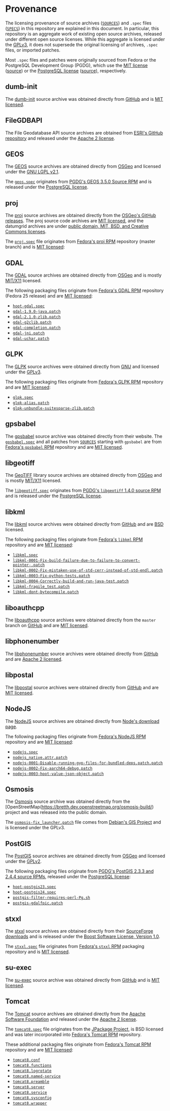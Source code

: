 # Provenance

The licensing provenance of source archives
([`SOURCES`](../SOURCES)) and `.spec` files ([`SPECS`](../SPECS)) in this
repository are explained in this document.  In particular, this repository
is an aggregate work of existing open source archives, released
under different open source licenses.  While this aggregate is licensed under the
[GPLv3](../LICENSE), it does not supersede the original licensing of
archives, `.spec` files, or imported patches.

Most `.spec` files and patches
were originally sourced from Fedora or the PostgreSQL Development Group (PGDG),
which use the [MIT license](./licenses/Fedora-LICENSE)
([source](https://fedoraproject.org/wiki/Legal:Licenses/LicenseAgreement))
or the
[PostgreSQL license](./licenses/PostgreSQL-LICENSE)
([source](http://apt.postgresql.org/pub/README)), respectively.

## dumb-init

The [dumb-init](https://github.com/Yelp/dumb-init) source archive was obtained
directly from [GitHub](https://github.com/Yelp/dumb-init/releases) and
is [MIT licensed](https://github.com/Yelp/dumb-init/blob/master/LICENSE).

## FileGDBAPI

The File Geodatabase API source archives are obtained from
[ESRI's GitHub repository](https://github.com/Esri/file-geodatabase-api/tree/master/FileGDB_API_1.5.1)
and released under the [Apache 2 license](http://www.apache.org/licenses/LICENSE-2.0).

## GEOS

The [GEOS](https://trac.osgeo.org/geos) source archives are obtained
directly from [OSGeo](https://download.osgeo.org/geos/) and licensed under the
[GNU LGPL v2.1](http://www.gnu.org/licenses/old-licenses/lgpl-2.1.html).

The [`geos.spec`](../SPECS/geos.spec) originates from
[PGDG's GEOS 3.5.0 Source RPM](https://download.postgresql.org/pub/repos/yum/srpms/9.5/redhat/rhel-7-x86_64/)
and is released under the [PostgreSQL license](./licenses/PostgreSQL-LICENSE).

## proj

The [proj](https://github.com/OSGeo/proj.4/releases) source archives are obtained
directly from the [OSGeo's GitHub releases](https://github.com/OSGeo/proj.4/releases).
The proj source code archives are [MIT licensed](https://github.com/OSGeo/proj.4/blob/master/COPYING),
and the datumgrid archives are under
[public domain, MIT, BSD, and Creative Commons licenses](https://github.com/OSGeo/proj-datumgrid/blob/master/README.DATUMGRID).

The [`proj.spec`](../SPECS/proj.spec) file originates from
[Fedora's proj RPM](https://src.fedoraproject.org/rpms/proj/tree/master)
repository (master branch) and is [MIT licensed](./licenses/Fedora-LICENSE):

## GDAL

The [GDAL](https://trac.osgeo.org/gdal) source archives are obtained
directly from [OSGeo](https://download.osgeo.org/gdal/) and is mostly
[MIT/X11](https://trac.osgeo.org/gdal/wiki/FAQGeneral#WhatexactlywasthelicensetermsforGDAL)
licensed.

The following packaging files originate from
[Fedora's GDAL RPM](https://src.fedoraproject.org/rpms/gdal/tree/f25)
repository (Fedora 25 release) and are [MIT licensed](./licenses/Fedora-LICENSE):

* [`hoot-gdal.spec`](../SPECS/hoot-gdal.spec)
* [`gdal-1.9.0-java.patch`](../SOURCES/gdal-1.9.0-java.patch)
* [`gdal-2.1.0-zlib.patch`](../SOURCES/gdal-2.1.0-zlib.patch)
* [`gdal-g2clib.patch`](../SOURCES/gdal-g2clib.patch)
* [`gdal-completion.patch`](../SOURCES/gdal-completion.patch)
* [`gdal-jni.patch`](../SOURCES/gdal-jni.patch)
* [`gdal-uchar.patch`](../SOURCES/gdal-uchar.patch)

## GLPK

The [GLPK](https://www.gnu.org/software/glpk/glpk.html) source archives were
obtained directly from [GNU](https://ftp.gnu.org/gnu/glpk/) and licensed under
the [GPLv3](https://www.gnu.org/licenses/gpl.html).

The following packaging files originate from
[Fedora's GLPK RPM](https://src.fedoraproject.org/cgit/rpms/glpk.git)
repository and are [MIT licensed](./licenses/Fedora-LICENSE):

* [`glpk.spec`](../SPECS/glpk.spec)
* [`glpk-alias.patch`](../SOURCES/glpk-alias.patch)
* [`glpk-unbundle-suitesparse-zlib.patch`](../SOURCES/glpk-unbundle-suitesparse-zlib.patch)

## gpsbabel

The [gpsbabel](https://www.gpsbabel.org/) source archive was obtained directly
from their website.  The [`gpsbabel.spec`](../SPECS/gpsbabel.spec) and all
patches from [`SOURCES`](../SOURCES) starting with `gpsbabel` are from
[Fedora's `gpsbabel` RPM](https://src.fedoraproject.org/rpms/gpsbabel/tree/master)
repository and are [MIT licensed](./licenses/Fedora-LICENSE).

## libgeotiff

The [GeoTIFF](https://trac.osgeo.org/geotiff/) library source archives are
obtained directly from [OSGeo](https://download.osgeo.org/geotiff/) and is
mostly [MIT/X11](https://trac.osgeo.org/geotiff/browser/trunk/libgeotiff/LICENSE)
licensed.

The [`libgeotiff.spec`](../SPECS/libgeotiff.spec) originates from
[PGDG's `libgeotiff` 1.4.0 source RPM](https://download.postgresql.org/pub/repos/yum/srpms/9.5/redhat/rhel-7-x86_64/)
and is released under the [PostgreSQL license](./licenses/PostgreSQL-LICENSE).

## libkml

The [libkml](https://github.com/libkml/libkml) source archives were obtained
directly from [GitHub](https://github.com/libkml/libkml/releases) and are
[BSD](https://github.com/libkml/libkml/blob/master/LICENSE) licensed.

The following packaging files originate from
[Fedora's `libkml` RPM](https://src.fedoraproject.org/cgit/rpms/libkml.git)
repository and are [MIT licensed](./licenses/Fedora-LICENSE):

* [`libkml.spec`](../SPECS/libkml.spec)
* [`libkml-0001-Fix-build-failure-due-to-failure-to-convert-pointer-.patch`](../SOURCES/libkml-0001-Fix-build-failure-due-to-failure-to-convert-pointer-.patch)
* [`libkml-0002-Fix-mistaken-use-of-std-cerr-instead-of-std-endl.patch`](../SOURCES/libkml-0002-Fix-mistaken-use-of-std-cerr-instead-of-std-endl.patch)
* [`libkml-0003-Fix-python-tests.patch`](../SOURCES/libkml-0003-Fix-python-tests.patch)
* [`libkml-0004-Correctly-build-and-run-java-test.patch`](../SOURCES/libkml-0004-Correctly-build-and-run-java-test.patch)
* [`libkml-fragile_test.patch`](../SOURCES/libkml-fragile_test.patch)
* [`libkml-dont-bytecompile.patch`](../SOURCES/libkml-dont-bytecompile.patch)

## liboauthcpp

The [liboauthcpp](https://github.com/sirikata/liboauthcpp) source
archives were obtained directly from the `master` branch on
[GitHub](https://github.com/sirikata/liboauthcpp/) and are
[MIT licensed](https://github.com/sirikata/liboauthcpp/blob/master/LICENSE).

## libphonenumber

The [libphonenumber](https://github.com/googlei18n/libphonenumber) source
archives were obtained directly from
[GitHub](https://github.com/googlei18n/libphonenumber/releases) and are
[Apache 2 licensed](https://github.com/googlei18n/libphonenumber/blob/master/LICENSE).

## libpostal

The [libpostal](https://github.com/openvenues/libpostal) source
archives were obtained directly from
[GitHub](https://github.com/openvenues/libpostal/releases) and are
[MIT licensed](https://github.com/openvenues/libpostal/blob/master/LICENSE).

## NodeJS

The [NodeJS](https://nodejs.org/) source archives are obtained
directly from [Node's download page](https://nodejs.org/en/download/).

The following packaging files originate from
[Fedora's NodeJS RPM](https://src.fedoraproject.org/cgit/rpms/nodejs.git)
repository and are [MIT licensed](./licenses/Fedora-LICENSE):

* [`nodejs.spec`](../SPECS/nodejs.spec)
* [`nodejs_native.attr.patch`](../SOURCES/nodejs_native.attr)
* [`nodejs-0001-Disable-running-gyp-files-for-bundled-deps.patch.patch`](../SOURCES/nodejs-0001-Disable-running-gyp-files-for-bundled-deps.patch)
* [`nodejs-0002-Fix-aarch64-debug.patch`](../SOURCES/nodejs-0002-Fix-aarch64-debug.patch)
* [`nodejs-0003-hoot-value-json-object.patch`](../SOURCES/nodejs-0003-hoot-value-json-object.patch)

## Osmosis

The [Osmosis](https://wiki.openstreetmap.org/wiki/Osmosis) source archive was
obtained directly from the [OpenStreetMap(https://bretth.dev.openstreetmap.org/osmosis-build/)
project and was released into the public domain.

The [`osmosis-fix_launcher.patch`](../SOURCES/osmosis-fix_launcher.patch) file
comes from [Debian's GIS Project](https://salsa.debian.org/debian-gis-team/osmosis/blob/master/debian/patches/01-fix_launcher.patch)
and is licensed under the GPLv3.

## PostGIS

The [PostGIS](https://trac.osgeo.org/postgis) source archives are obtained
directly from [OSGeo](https://download.osgeo.org/postgis/) and licensed
under the [GPLv2](http://www.gnu.org/licenses/old-licenses/gpl-2.0.html).

The following packaging files originate from
[PGDG's PostGIS 2.3.3 and 2.4.4 source RPMs](https://download.postgresql.org/pub/repos/yum/srpms/9.5/redhat/rhel-7-x86_64/),
released under the [PostgreSQL license](./licenses/PostgreSQL-LICENSE):

* [`hoot-postgis23.spec`](../SPECS/hoot-postgis23.spec)
* [`hoot-postgis24.spec`](../SPECS/hoot-postgis24.spec)
* [`postgis-filter-requires-perl-Pg.sh`](../SOURCES/postgis-filter-requires-perl-Pg.sh)
* [`postgis-gdalfpic.patch`](../SOURCES/postgis-gdalfpic.patch)

## stxxl

The [stxxl](http://stxxl.org/) source archives are obtained
directly from their [SourceForge downloads](https://sourceforge.net/projects/stxxl/files/stxxl/1.3.1/stxxl-1.3.1.tar.gz/download)
and is released under the
[Boost Software License, Version 1.0](http://www.boost.org/LICENSE_1_0.txt).

The [`stxxl.spec`](../SPECS/stxxl.spec) file originates from
[Fedora's `stxxl` RPM](https://src.fedoraproject.org/cgit/rpms/stxxl.git)
packaging repository and is [MIT licensed](./licenses/Fedora-LICENSE).

## su-exec

The [su-exec](https://github.com/ncopa/su-exec) source archive was obtained
directly from [GitHub](https://github.com/ncopa/su-exec/releases) and
is [MIT licensed](https://github.com/ncopa/su-exec/blob/master/LICENSE).

## Tomcat

The [Tomcat](https://tomcat.apache.org/) source archives are obtained
directly from the [Apache Software Foundation](https://www.apache.org/dist/tomcat/)
and released under the [Apache 2 license](http://www.apache.org/licenses/LICENSE-2.0).

The [`tomcat8.spec`](../SPECS/tomcat8.spec) file originates from the
[JPackage Project](http://www.jpackage.org), is BSD licensed and
was later incorporated into
[Fedora's Tomcat RPM](https://src.fedoraproject.org/cgit/rpms/tomcat.git)
repository.

These additional packaging files originate from
[Fedora's Tomcat RPM](https://src.fedoraproject.org/cgit/rpms/tomcat.git)
repository and are [MIT licensed](./licenses/Fedora-LICENSE):

* [`tomcat8.conf`](../SOURCES/tomcat8.conf)
* [`tomcat8.functions`](../SOURCES/tomcat8.functions)
* [`tomcat8.logrotate`](../SOURCES/tomcat8.logrotate)
* [`tomcat8.named-service`](../SOURCES/tomcat8.named-service)
* [`tomcat8.preamble`](../SOURCES/tomcat8.preamble)
* [`tomcat8.server`](../SOURCES/tomcat8.server)
* [`tomcat8.service`](../SOURCES/tomcat8.service)
* [`tomcat8.sysconfig`](../SOURCES/tomcat8.sysconfig)
* [`tomcat8.wrapper`](../SOURCES/tomcat8.wrapper)
